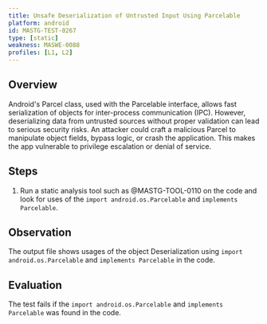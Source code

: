 ```yaml
---
title: Unsafe Deserialization of Untrusted Input Using Parcelable
platform: android
id: MASTG-TEST-0267
type: [static]
weakness: MASWE-0088
profiles: [L1, L2]
---
```


## Overview

Android's Parcel class, used with the Parcelable interface, allows fast serialization of objects for inter-process communication (IPC). However, deserializing data from untrusted sources without proper validation can lead to serious security risks. An attacker could craft a malicious Parcel to manipulate object fields, bypass logic, or crash the application. This makes the app vulnerable to privilege escalation or denial of service.

## Steps

1. Run a static analysis tool such as @MASTG-TOOL-0110 on the code and look for uses of the `import android.os.Parcelable` and `implements Parcelable`.

## Observation

The output file shows usages of the object Deserialization using `import android.os.Parcelable` and `implements Parcelable` in the code.

## Evaluation

The test fails if the `import android.os.Parcelable` and `implements Parcelable` was found in the code.
